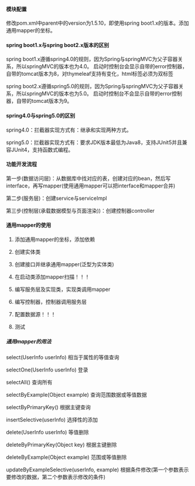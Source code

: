 #### 模块配置
修改pom.xml中parent中的version为1.5.10，即使用spring boot1.x的版本。添加通用mapper的坐标。
#### spring boot1.x与spring boot2.x版本的区别
spring boot1.x遵循spring4.0的规则，因为Spring与springMVC为父子容器关系，所以springMVC的版本也为4.0。
启动时控制台会显示自带的error控制器，自带的tomcat版本为8，对thymeleaf支持有变化，html标签必须为双标签

spring boot2.x遵循spring5.0的规则，因为Spring与springMVC为父子容器关系，所以springMVC的版本也为5.0。
启动时控制台不会显示自带的error控制器，自带的tomcat版本为9。
#### spring4.0与spring5.0的区别
spring4.0：拦截器实现方式有：继承和实现两种方式。

spring5.0：拦截器实现方式有：要求JDK版本最低为Java8，支持JUnit5并且兼容JUnit4，支持函数式编程。
#### 功能开发流程
第一步(数据访问层)：从数据库中找对应的表，创建对应的bean，然后写interface，再写mapper(使用通用mapper可以把interface和mapper合并)

第二步(服务层)：创建service与serviceImpl 

第三步(控制层(承载数据模型与页面渲染))：创建控制器controller 
#### 通用mapper的使用
1. 添加通用mapper的坐标，添加依赖

2. 创建实体类

3. 创建接口并继承通用mapper(泛型为实体类)

4. 在启动类添加mapper扫描！！！

5. 编写服务层及实现类，实现类调用mapper

6. 编写控制器，控制器调用服务层

7. 配置数据源！！！

8. 测试
##### 通用mapper的用法
select(UserInfo userInfo) 相当于属性的等值查询

selectOne(UserInfo userInfo) 登录

selectAll() 查询所有

selectByExample(Object example) 查询范围数据或等值数据

selectByPrimaryKey() 根据主键查询

insertSelective(userInfo) 选择性的添加

delete(UserInfo userInfo) 等值删除

deleteByPrimaryKey(Object key) 根据主键删除

deleteByExample(Object example) 范围或等值删除

updateByExampleSelective(userInfo, example) 根据条件修改(第一个参数表示要修改的数据，第二个参数表示修改的条件)








